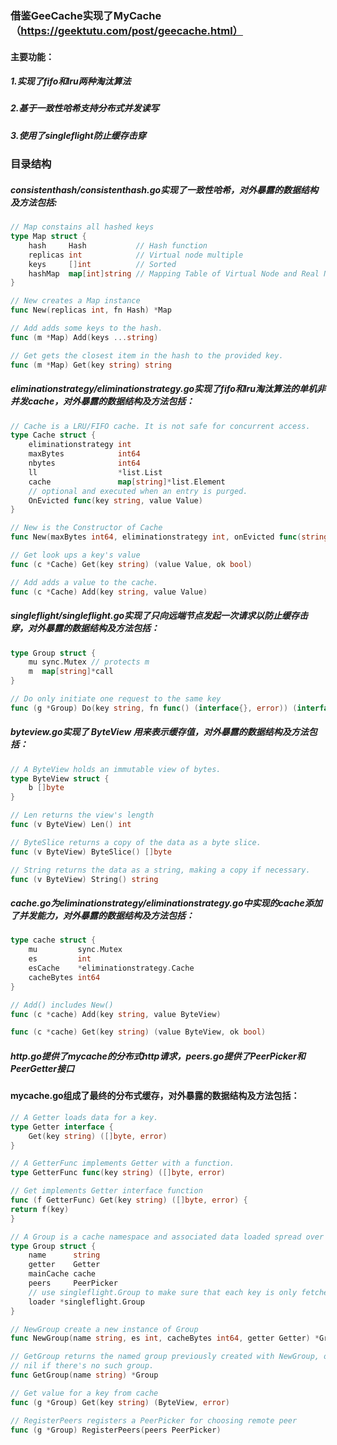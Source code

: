### 借鉴GeeCache实现了MyCache（https://geektutu.com/post/geecache.html）
#### 主要功能：
##### 1.实现了fifo和lru两种淘汰算法
##### 2.基于一致性哈希支持分布式并发读写
##### 3.使用了singleflight防止缓存击穿

### 目录结构
##### consistenthash/consistenthash.go实现了一致性哈希，对外暴露的数据结构及方法包括:
```go
// Map constains all hashed keys
type Map struct {
	hash     Hash           // Hash function
	replicas int            // Virtual node multiple
	keys     []int          // Sorted
	hashMap  map[int]string // Mapping Table of Virtual Node and Real Node
}

// New creates a Map instance
func New(replicas int, fn Hash) *Map 

// Add adds some keys to the hash.
func (m *Map) Add(keys ...string)

// Get gets the closest item in the hash to the provided key.
func (m *Map) Get(key string) string
```

##### eliminationstrategy/eliminationstrategy.go实现了fifo和lru淘汰算法的单机非并发cache，对外暴露的数据结构及方法包括：
```go
// Cache is a LRU/FIFO cache. It is not safe for concurrent access.
type Cache struct {
	eliminationstrategy int
	maxBytes            int64
	nbytes              int64
	ll                  *list.List
	cache               map[string]*list.Element
	// optional and executed when an entry is purged.
	OnEvicted func(key string, value Value)
}

// New is the Constructor of Cache
func New(maxBytes int64, eliminationstrategy int, onEvicted func(string, Value)) *Cache

// Get look ups a key's value
func (c *Cache) Get(key string) (value Value, ok bool) 

// Add adds a value to the cache.
func (c *Cache) Add(key string, value Value)
```

##### singleflight/singleflight.go实现了只向远端节点发起一次请求以防止缓存击穿，对外暴露的数据结构及方法包括：
```go
type Group struct {
	mu sync.Mutex // protects m
	m  map[string]*call
}

// Do only initiate one request to the same key
func (g *Group) Do(key string, fn func() (interface{}, error)) (interface{}, error)
```

##### byteview.go实现了 ByteView 用来表示缓存值，对外暴露的数据结构及方法包括：
```go
// A ByteView holds an immutable view of bytes.
type ByteView struct {
	b []byte
}

// Len returns the view's length
func (v ByteView) Len() int

// ByteSlice returns a copy of the data as a byte slice.
func (v ByteView) ByteSlice() []byte

// String returns the data as a string, making a copy if necessary.
func (v ByteView) String() string 
```

##### cache.go为eliminationstrategy/eliminationstrategy.go中实现的cache添加了并发能力，对外暴露的数据结构及方法包括：
```go
type cache struct {
	mu         sync.Mutex
	es         int
	esCache    *eliminationstrategy.Cache
	cacheBytes int64
}

// Add() includes New()
func (c *cache) Add(key string, value ByteView)

func (c *cache) Get(key string) (value ByteView, ok bool)
```

##### http.go提供了mycache的分布式http请求，peers.go提供了PeerPicker和PeerGetter接口

#### mycache.go组成了最终的分布式缓存，对外暴露的数据结构及方法包括：
```go
// A Getter loads data for a key.
type Getter interface {
	Get(key string) ([]byte, error)
}

// A GetterFunc implements Getter with a function.
type GetterFunc func(key string) ([]byte, error)

// Get implements Getter interface function
func (f GetterFunc) Get(key string) ([]byte, error) {
return f(key)
}

// A Group is a cache namespace and associated data loaded spread over
type Group struct {
    name      string
    getter    Getter
    mainCache cache
    peers     PeerPicker
    // use singleflight.Group to make sure that each key is only fetched once
    loader *singleflight.Group
}

// NewGroup create a new instance of Group
func NewGroup(name string, es int, cacheBytes int64, getter Getter) *Group

// GetGroup returns the named group previously created with NewGroup, or
// nil if there's no such group.
func GetGroup(name string) *Group

// Get value for a key from cache
func (g *Group) Get(key string) (ByteView, error)

// RegisterPeers registers a PeerPicker for choosing remote peer
func (g *Group) RegisterPeers(peers PeerPicker)
```
